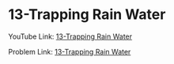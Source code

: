 # 13-Trapping Rain Water

YouTube Link: [13-Trapping Rain Water](https://youtu.be/5DNPYfj03VY)

Problem Link: [13-Trapping Rain Water](https://leetcode.com/problems/trapping-rain-water/)

